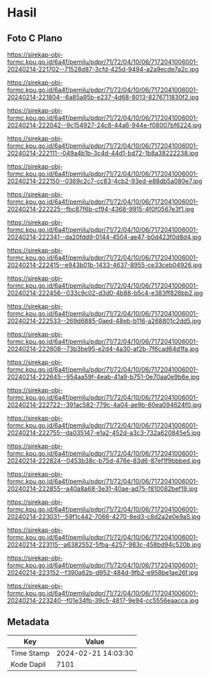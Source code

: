 # Hasil

## Foto C Plano

https://sirekap-obj-formc.kpu.go.id/6a4f/pemilu/pdpr/71/72/04/10/06/7172041006001-20240214-221702--71528d87-3cfd-425d-9494-a2a9ecde7a2c.jpg

https://sirekap-obj-formc.kpu.go.id/6a4f/pemilu/pdpr/71/72/04/10/06/7172041006001-20240214-221804--6a85a95b-e237-4d68-8013-8276711830f2.jpg

https://sirekap-obj-formc.kpu.go.id/6a4f/pemilu/pdpr/71/72/04/10/06/7172041006001-20240214-222042--9c154927-24c8-44a6-944e-f08007bf6224.jpg

https://sirekap-obj-formc.kpu.go.id/6a4f/pemilu/pdpr/71/72/04/10/06/7172041006001-20240214-222111--049a4b1b-3c4d-44d1-bd72-1b8a38222238.jpg

https://sirekap-obj-formc.kpu.go.id/6a4f/pemilu/pdpr/71/72/04/10/06/7172041006001-20240214-222150--0369c2c7-cc83-4cb2-93ed-e88db5a080e7.jpg

https://sirekap-obj-formc.kpu.go.id/6a4f/pemilu/pdpr/71/72/04/10/06/7172041006001-20240214-222225--fbc87f6b-cf94-4368-9915-4f0f0567e3f1.jpg

https://sirekap-obj-formc.kpu.go.id/6a4f/pemilu/pdpr/71/72/04/10/06/7172041006001-20240214-222341--da20fdd9-0144-4504-ae47-b0d423f0d8d4.jpg

https://sirekap-obj-formc.kpu.go.id/6a4f/pemilu/pdpr/71/72/04/10/06/7172041006001-20240214-222415--e943b01b-1433-4637-8955-ce33ceb04926.jpg

https://sirekap-obj-formc.kpu.go.id/6a4f/pemilu/pdpr/71/72/04/10/06/7172041006001-20240214-222456--033c9c02-d3d0-4b88-b5c4-e383ff826bb2.jpg

https://sirekap-obj-formc.kpu.go.id/6a4f/pemilu/pdpr/71/72/04/10/06/7172041006001-20240214-222533--269d6885-0aed-48eb-b116-a268801c2dd5.jpg

https://sirekap-obj-formc.kpu.go.id/6a4f/pemilu/pdpr/71/72/04/10/06/7172041006001-20240214-222608--73b3be95-e2d4-4a30-af2b-7f6cad64d1fa.jpg

https://sirekap-obj-formc.kpu.go.id/6a4f/pemilu/pdpr/71/72/04/10/06/7172041006001-20240214-222645--954aa59f-4eab-41a9-b751-0e70aa0e9b6e.jpg

https://sirekap-obj-formc.kpu.go.id/6a4f/pemilu/pdpr/71/72/04/10/06/7172041006001-20240214-222722--391ac582-779c-4a04-ae9b-60ea094624f0.jpg

https://sirekap-obj-formc.kpu.go.id/6a4f/pemilu/pdpr/71/72/04/10/06/7172041006001-20240214-222755--da035147-e1a2-452d-a3c3-732a620845e5.jpg

https://sirekap-obj-formc.kpu.go.id/6a4f/pemilu/pdpr/71/72/04/10/06/7172041006001-20240214-222824--0453b38c-b75d-476e-83d6-87ef1f9bbbed.jpg

https://sirekap-obj-formc.kpu.go.id/6a4f/pemilu/pdpr/71/72/04/10/06/7172041006001-20240214-222855--a40a8a68-3e31-40ae-ad75-f810082bef19.jpg

https://sirekap-obj-formc.kpu.go.id/6a4f/pemilu/pdpr/71/72/04/10/06/7172041006001-20240214-223031--59f1c442-7066-4270-8ed3-c8d2a2e0e9a5.jpg

https://sirekap-obj-formc.kpu.go.id/6a4f/pemilu/pdpr/71/72/04/10/06/7172041006001-20240214-223115--a6382552-5fba-4257-983c-458bd94c520b.jpg

https://sirekap-obj-formc.kpu.go.id/6a4f/pemilu/pdpr/71/72/04/10/06/7172041006001-20240214-223152--f390a62b-d952-484d-9fb2-e958be1ae26f.jpg

https://sirekap-obj-formc.kpu.go.id/6a4f/pemilu/pdpr/71/72/04/10/06/7172041006001-20240214-223240--f01e34fb-39c5-4817-9e94-cc5556eaacca.jpg


## Metadata

| Key        | Value               |
| ---------- | ------------------- |
| Time Stamp | 2024-02-21 14:03:30 |
| Kode Dapil | 7101                |



